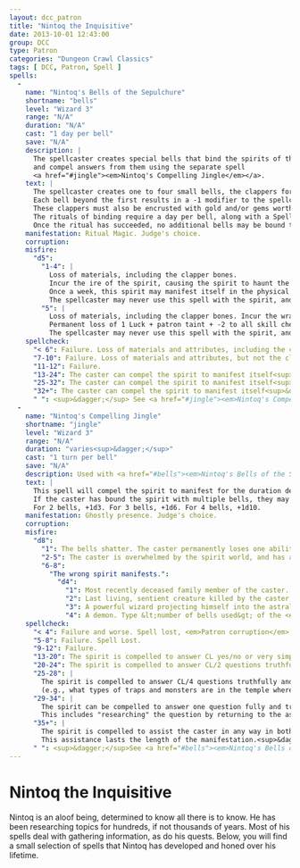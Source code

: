 ```yaml
---
layout: dcc_patron
title: "Nintoq the Inquisitive"
date: 2013-10-01 12:43:00
group: DCC
type: Patron
categories: "Dungeon Crawl Classics"
tags: [ DCC, Patron, Spell ]
spells:
  -
    name: "Nintoq's Bells of the Sepulchure"
    shortname: "bells"
    level: "Wizard 3"
    range: "N/A"
    duration: "N/A"
    cast: "1 day per bell"
    save: "N/A"
    description: |
      The spellcaster creates special bells that bind the spirits of the dead, 
      and compel answers from them using the separate spell
      <a href="#jingle"><em>Nintoq's Compelling Jingle</em></a>. 
    text: |
      The spellcaster creates one to four small bells, the clappers for each being crafted from a bone from the corpse of the spirit being bound. 
      Each bell beyond the first results in a -1 modifier to the spellcheck roll for the binding. 
      These clappers must also be encrusted with gold and/or gems worth at least 100gp each. 
      The rituals of binding require a day per bell, along with a Spellburn of CL + 1 per bell. 
      Once the ritual has succeeded, no additional bells may be bound to the spirit by the spellcaster.
    manifestation: Ritual Magic. Judge's choice.
    corruption:
    misfire:
      "d5":
        "1-4": |
          Loss of materials, including the clapper bones. 
          Incur the ire of the spirit, causing the spirit to haunt the caster for &lt;number of bells attempted&gt;d6 + CL months. 
          Once a week, this spirit may manifest itself in the physical realm, and be seen and heard by anyone. Usually at the most inconvenient time. 
          The spellcaster may never use this spell with the spirit, and will never get any willing cooperation from the spirit again.
        "5": |
          Loss of materials, including the clapper bones. Incur the wrath of the spirit's god, patron, ancestor, etc.
          Permanent loss of 1 Luck + patron taint + -2 to all skill checks vs. undead for &lt;number of bells attempted&gt;d4 + CL months.
          The spellcaster may never use this spell with the spirit, and will never get any willing cooperation from the spirit again.
    spellcheck:
      "< 6": Failure. Loss of materials and attributes, including the clapper bones.
      "7-10": Failure. Loss of materials and attributes, but not the clapper bones.
      "11-12": Failure.
      "13-24": The caster can compel the spirit to manifest itself<sup>&dagger;</sup> for CL minutes, once per month.
      "25-32": The caster can compel the spirit to manifest itself<sup>&dagger;</sup> for CL hours, once per month.
      "32+": The caster can compel the spirit to manifest itself<sup>&dagger;</sup> for CL days, once per month.
      " ": <sup>&dagger;</sup> See <a href="#jingle"><em>Nintoq's Compelling Jingle</em></a>
  -
    name: "Nintoq's Compelling Jingle"
    shortname: "jingle"
    level: "Wizard 3"
    range: "N/A"
    duration: "varies<sup>&dagger;</sup>"
    cast: "1 turn per bell"
    save: "N/A"
    description: Used with <a href="#bells"><em>Nintoq's Bells of the Sepulchre</em></a> to question the dead.
    text: |
      This spell will compel the spirit to manifest for the duration determined when creating the bells. 
      If the caster has bound the spirit with multiple bells, they may roll a bonus die in addition to their action die. 
      For 2 bells, +1d3. For 3 bells, +1d6. For 4 bells, +1d10.
    manifestation: Ghostly presence. Judge's choice.
    corruption:
    misfire: 
      "d8":
        "1": The bells shatter. The caster permanently loses one ability point per bell. <em>+1 Major corruption</em>.
        "2-5": The caster is overwhelmed by the spirit world, and has a -2 on all rolls for the duration of the manifestation (determined when the bells were bound). <em>+1 Minor corruption</em>.
        "6-8": 
          "The wrong spirit manifests.":
            "d4":
              "1": Most recently deceased family member of the caster.
              "2": Last living, sentient creature killed by the caster, or <em>+1 Minor corruption</em>, if it would be the spirit bound by the bell(s).
              "3": A powerful wizard projecting himself into the astral plane.
              "4": A demon. Type &lt;number of bells used&gt; of the <em>spirit's</em> patron/god.
    spellcheck:
      "< 4": Failure and worse. Spell lost, <em>Patron corruption</em>, or <em>+1 Minor Corruption.</em>
      "5-8": Failure. Spell Lost.
      "9-12": Failure.
      "13-20": The spirit is compelled to answer CL yes/no or very simple (one or two word answers) questions truthfully.
      "20-24": The spirit is compelled to answer CL/2 questions truthfully.
      "25-28": |
        The spirit is compelled to answer CL/4 questions truthfully and completely, including offering information of interest 
        (e.g., what types of traps and monsters are in the temple where the golden whatsit is kept, and how to avoid them).
      "29-34": |
        The spirit can be compelled to answer one question fully and truthfully. 
        This includes "researching" the question by returning to the astral plane and searching for the answer.
      "35+": |
        The spirit is compelled to assist the caster in any way in both the astral and corporeal planes, and answer one question per the previous result. 
        This assistance lasts the length of the manifestation.<sup>&dagger;</sup>
      " ": <sup>&dagger;</sup>See <a href="#bells"><em>Nintoq's Bells of the Sepulchre</em></a>	  
---
```

# Nintoq the Inquisitive

Nintoq is an aloof being, determined to know all there is to know.
He has been researching topics for hundreds, if not thousands of years. 
Most of his spells deal with gathering information, as do his quests. 
Below, you will find a small selection of spells that Nintoq has developed and honed over his lifetime.